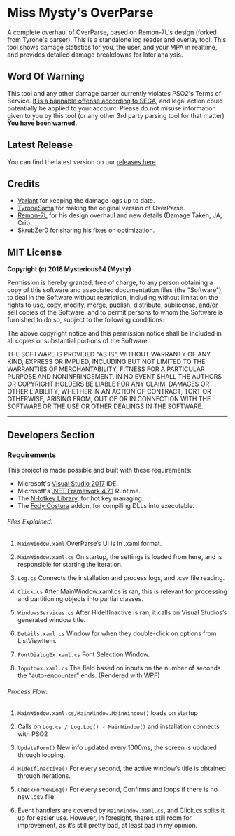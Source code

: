 # Miss Mysty's OverParse
A complete overhaul of OverParse, based on Remon-7L's design (forked from Tyrone's parser). 
This is a standalone log reader and overlay tool. This tool shows damage statistics for you, the user, and your MPA in realtime, and provides detailed damage breakdowns for later analysis.

## Word Of Warning
This tool and any other damage parser currently violates PSO2's Terms of Service. [It is a bannable offense according to SEGA](http://pso2.jp/players/news/9224/), and legal action could potentially be applied to your account. Please do not misuse information given to you by this tool (or any other 3rd party parsing tool for that matter) **You have been warned.**

## Latest Release
You can find the latest version on our [releases here](https://github.com/mysterious64/OverParse/releases).

## Credits
- [Variant](https://github.com/VariantXYZ/PSO2ACT) for keeping the damage logs up to date.
- [TyroneSama](https://github.com/TyroneSama/OverParse) for making the original version of OverParse.
- [Remon-7L](https://github.com/Remon-7L/OverParse) for his design overhaul and new details (Damage Taken, JA, Crit).
- [SkrubZer0](https://github.com/SkrubZer0/OverParse) for sharing his fixes on optimization.

## MIT License

**Copyright (c) 2018 Mysterious64 (Mysty)**

Permission is hereby granted, free of charge, to any person obtaining a copy of this software and associated documentation files (the "Software"), to deal in the Software without restriction, including without limitation the rights to use, copy, modify, merge, publish, distribute, sublicense, and/or sell copies of the Software, and to permit persons to whom the Software is furnished to do so, subject to the following conditions:

The above copyright notice and this permission notice shall be included in all copies or substantial portions of the Software.

THE SOFTWARE IS PROVIDED "AS IS", WITHOUT WARRANTY OF ANY KIND, EXPRESS OR IMPLIED, INCLUDING BUT NOT LIMITED TO THE WARRANTIES OF MERCHANTABILITY, FITNESS FOR A PARTICULAR PURPOSE AND NONINFRINGEMENT. IN NO EVENT SHALL THE AUTHORS OR COPYRIGHT HOLDERS BE LIABLE FOR ANY CLAIM, DAMAGES OR OTHER LIABILITY, WHETHER IN AN ACTION OF CONTRACT, TORT OR OTHERWISE, ARISING FROM, OUT OF OR IN CONNECTION WITH THE SOFTWARE OR THE USE OR OTHER DEALINGS IN THE SOFTWARE.

---

## Developers Section
### Requirements
This project is made possible and built with these requirements: 
* Microsoft's [Visual Studio 2017](https://www.visualstudio.com/vs/whatsnew/) IDE.
* Microsoft's [.NET Framework 4.7.1](https://www.microsoft.com/net/download/dotnet-framework-runtime) Runtime.
* The [NHotkey Library](https://github.com/thomaslevesque/NHotkey), for hot key managing.
* The [Fody Costura](https://github.com/Fody/Costura) addon, for compiling DLLs into executable.

###### Files Explained:
1. `MainWindow.xaml` OverParse’s UI is in .xaml format.

2. `MainWindow.xaml.cs` On startup, the settings is loaded from here, and is responsible for starting the iteration.

3. `Log.cs` Connects the installation and process logs, and .csv file reading.

4. `Click.cs` After MainWindow.xaml.cs is ran, this is relevant for processing and partitioning objects into partial classes.

5. `WindowsServices.cs` After HideIfInactive is ran, it calls on Visual Studios’s generated window title.

6. `Details.xaml.cs` Window for when they double-click on options from ListViewItem.

7. `FontDialogEx.xaml.cs` Font Selection Window.

8. `Inputbox.xaml.cs` The field based on inputs on the number of seconds the “auto-encounter” ends. (Rendered with WPF)

###### Process Flow:
1. `MainWindow.xaml.cs/MainWindow.MainWindow()` loads on startup

2. Calls on `Log.cs / Log.Log() - MainWindow()` and installation connects with PSO2

3. `UpdateForm()` New info updated every 1000ms, the screen is updated through looping.

4. `HideIfInactive()` For every second, the active window’s title is obtained through iterations.

5. `CheckForNewLog()` For every second, Confirms and loops if there is no new .csv file.

6. Event handlers are covered by `MainWindow.xaml.cs`, and Click.cs splits it up for easier use. However, in foresight, there’s still room for improvement, as it’s still pretty bad, at least bad in my opinion.
 
